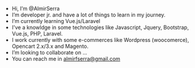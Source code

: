 - Hi, I’m @AlmirSerra
- I’m developer jr. and have a lot of things to learn in my journey.
- I’m currently learning Vue.js/Laravel
- I've a knowldge in some technologies like Javascript, Jquery, Bootstrap, Vue.js, PHP, Laravel.
- I work currently with some e-commerces like Wordpress (woocomerce), Opencart 2.x/3.x and Magento.
- I’m looking to collaborate on ...
- You can reach me in almirfserra@gmail.com

<!---
AlmirSerra/AlmirSerra is a ✨ special ✨ repository because its `README.md` (this file) appears on your GitHub profile.
You can click the Preview link to take a look at your changes.
--->

